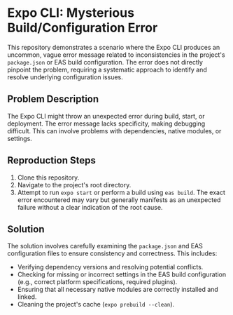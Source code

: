 # Expo CLI: Mysterious Build/Configuration Error

This repository demonstrates a scenario where the Expo CLI produces an uncommon, vague error message related to inconsistencies in the project's `package.json` or EAS build configuration. The error does not directly pinpoint the problem, requiring a systematic approach to identify and resolve underlying configuration issues. 

## Problem Description

The Expo CLI might throw an unexpected error during build, start, or deployment.  The error message lacks specificity, making debugging difficult. This can involve problems with dependencies, native modules, or settings.  

## Reproduction Steps

1. Clone this repository.
2. Navigate to the project's root directory.
3. Attempt to run `expo start` or perform a build using `eas build`.  The exact error encountered may vary but generally manifests as an unexpected failure without a clear indication of the root cause. 

## Solution

The solution involves carefully examining the `package.json` and EAS configuration files to ensure consistency and correctness. This includes:
* Verifying dependency versions and resolving potential conflicts.
* Checking for missing or incorrect settings in the EAS build configuration (e.g., correct platform specifications, required plugins).
* Ensuring that all necessary native modules are correctly installed and linked.
* Cleaning the project's cache (`expo prebuild --clean`).